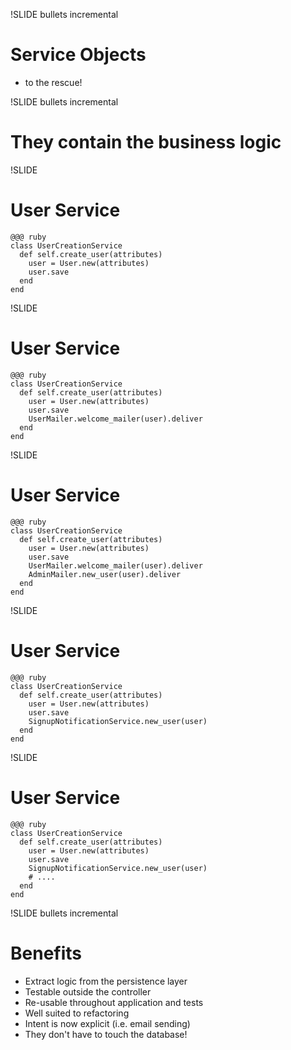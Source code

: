 !SLIDE bullets incremental
# Service Objects #
* to the rescue!

!SLIDE bullets incremental
# They contain the business logic #

!SLIDE
# User Service #
    @@@ ruby
    class UserCreationService
      def self.create_user(attributes)
        user = User.new(attributes)
        user.save
      end
    end
!SLIDE
# User Service #
    @@@ ruby
    class UserCreationService
      def self.create_user(attributes)
        user = User.new(attributes)
        user.save
        UserMailer.welcome_mailer(user).deliver
      end
    end
!SLIDE
# User Service #
    @@@ ruby
    class UserCreationService
      def self.create_user(attributes)
        user = User.new(attributes)
        user.save
        UserMailer.welcome_mailer(user).deliver
        AdminMailer.new_user(user).deliver
      end
    end
!SLIDE
# User Service #
    @@@ ruby
    class UserCreationService
      def self.create_user(attributes)
        user = User.new(attributes)
        user.save
        SignupNotificationService.new_user(user)
      end
    end
!SLIDE
# User Service #
    @@@ ruby
    class UserCreationService
      def self.create_user(attributes)
        user = User.new(attributes)
        user.save
        SignupNotificationService.new_user(user)
        # ....
      end
    end
!SLIDE bullets incremental
# Benefits #
* Extract logic from the persistence layer
* Testable outside the controller
* Re-usable throughout application and tests
* Well suited to refactoring
* Intent is now explicit (i.e. email sending)
* They don't have to touch the database!